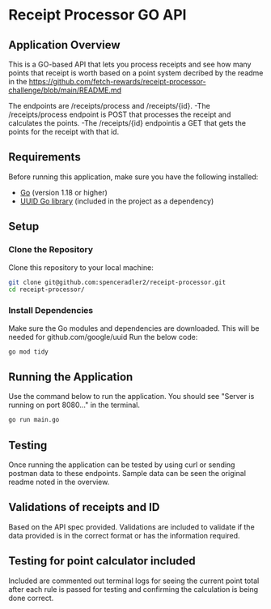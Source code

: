 # Receipt Processor GO API

## Application Overview

This is a GO-based API that lets you process receipts and see how many points that receipt is worth based on a point system decribed by the readme in the https://github.com/fetch-rewards/receipt-processor-challenge/blob/main/README.md

The endpoints are /receipts/process and /receipts/{id}.
-The /receipts/process endpoint is POST that processes the receipt and calculates the points. 
-The /receipts/{id} endpointis a GET that gets the points for the receipt with that id. 

## Requirements

Before running this application, make sure you have the following installed:
- [Go](https://golang.org/dl/) (version 1.18 or higher)
- [UUID Go library](https://pkg.go.dev/github.com/google/uuid) (included in the project as a dependency)

## Setup 

### Clone the Repository

Clone this repository to your local machine:

```bash
git clone git@github.com:spenceradler2/receipt-processor.git
cd receipt-processor/
```
### Install Dependencies

Make sure the Go modules and dependencies are downloaded. This will be needed for github.com/google/uuid Run the below code:

```bash
go mod tidy
```

## Running the Application
Use the command below to run the application. You should see "Server is running on port 8080..." in the terminal.

```bash
go run main.go
```

## Testing
Once running the application can be tested by using curl or sending postman data to these endpoints. Sample data can be seen the original readme noted in the overview.

## Validations of receipts and ID   
Based on the API spec provided. Validations are included to validate if the data provided is in the correct format or has the information required.

## Testing for point calculator included
Included are commented out terminal logs for seeing the current point total after each rule is passed for testing and confirming the calculation is being done correct. 
